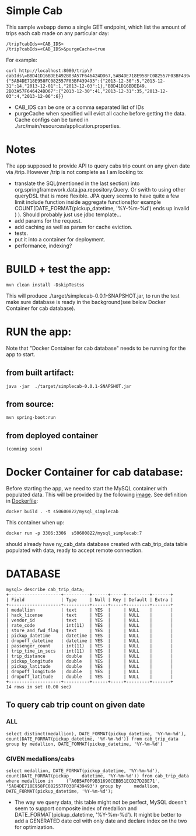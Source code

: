 # Simple Cab
This sample webapp demo a single GET endpoint, which list the amount of trips each cab made on any particular day:

    /trip?cabIds=<CAB_IDS>
    /trip?cabIds=<CAB_IDS>&purgeCache=true

For example:

    curl http://localhost:8080/trip\?cabIds\=BBD41D16BDEE492B03A57F646424DD67,5AB4DE718E958FC082557F03BF439493
    {"5AB4DE718E958FC082557F03BF439493":{"2013-12-30":5,"2013-12-31":14,"2013-12-01":1,"2013-12-03":1},"BBD41D16BDEE49.    2B03A57F646424DD67":{"2013-12-30":41,"2013-12-31":35,"2013-12-03":4,"2013-12-06":6}}    
- CAB_IDS can be one or a comma separated list of IDs
- purgeCache when specified will evict all cache before getting the data. Cache configs can be tuned in ./src/main/resources/application.properties.

# Notes
  The app supposed to provide API to query cabs trip count on any given date via /trip. However /trip is not complete as I am looking to:
  - translate the SQL(mentioned in the last section) into org.springframework.data.jpa.repository.Query. Or swith to using other queryDSL that is more flexible. JPA query seems to have quite a few limit include function inside aggregate functions(for example COUNT(DATE_FORMAT(pickup_datetime, '%Y-%m-%d') ends up invalid ) ). Should probably just use jdbc template...
  - add params for the request.
  - add caching as well as param for cache eviction.
  - tests.
  - put it into a container for deployment.
  - performance, indexing?

# BUILD + test the app:
    mvn clean install -DskipTestss
This will produce ./target/simplecab-0.0.1-SNAPSHOT.jar, to run the test make sure database is ready in the background(see below Docker Container for cab database).

# RUN the app:
Note that "Docker Container for cab database" needs to be running for the app to start.
## from built artifact:
    java -jar  ./target/simplecab-0.0.1-SNAPSHOT.jar
## from source:
    mvn spring-boot:run
## from deployed container
    (comming soon)

# Docker Container for cab database:
Before starting the app, we need to start the MySQL container with populated data. This will be provided by the following [image](https://cloud.docker.com/u/s50600822/repository/docker/s50600822/mysql_simplecab). See definition in [Dockerfile](https://github.com/s50600822/nycab/blob/master/scripts/Dockerfile):

    docker build . -t s50600822/mysql_simplecab

This container when up:

    docker run -p 3306:3306  s50600822/mysql_simplecab:7
should already have ny_cab_data database created with cab_trip_data table populated with data, ready to accept remote connection.

# DATABASE

    mysql> describe cab_trip_data;
    +--------------------+----------+------+-----+---------+-------+
    | Field              | Type     | Null | Key | Default | Extra |
    +--------------------+----------+------+-----+---------+-------+
    | medallion          | text     | YES  |     | NULL    |       |
    | hack_license       | text     | YES  |     | NULL    |       |
    | vendor_id          | text     | YES  |     | NULL    |       |
    | rate_code          | int(11)  | YES  |     | NULL    |       |
    | store_and_fwd_flag | text     | YES  |     | NULL    |       |
    | pickup_datetime    | datetime | YES  |     | NULL    |       |
    | dropoff_datetime   | datetime | YES  |     | NULL    |       |
    | passenger_count    | int(11)  | YES  |     | NULL    |       |
    | trip_time_in_secs  | int(11)  | YES  |     | NULL    |       |
    | trip_distance      | double   | YES  |     | NULL    |       |
    | pickup_longitude   | double   | YES  |     | NULL    |       |
    | pickup_latitude    | double   | YES  |     | NULL    |       |
    | dropoff_longitude  | double   | YES  |     | NULL    |       |
    | dropoff_latitude   | double   | YES  |     | NULL    |       |
    +--------------------+----------+------+-----+---------+-------+
    14 rows in set (0.00 sec)

## To query cab trip count on given date
### ALL
    select distinct(medallion), DATE_FORMAT(pickup_datetime, '%Y-%m-%d'), count(DATE_FORMAT(pickup_datetime, '%Y-%m-%d')) from cab_trip_data group by medallion, DATE_FORMAT(pickup_datetime, '%Y-%m-%d')

### GIVEN medallions/cabs
    select medallion, DATE_FORMAT(pickup_datetime, '%Y-%m-%d'), count(DATE_FORMAT(pickup_    datetime, '%Y-%m-%d')) from cab_trip_data  where medallion in     ('A0B5AF0F9B31690CEBB51ECD27D2BE71', '5AB4DE718E958FC082557F03BF439493') group by     medallion, DATE_FORMAT(pickup_datetime, '%Y-%m-%d');
- The way we query data, this table might not be perfect, MySQL doesn't seem to support composite index of medallion and DATE_FORMAT(pickup_datetime, '%Y-%m-%d'). It might be better to add a GENERATED date col with only date and declare index on the two for optimization.
